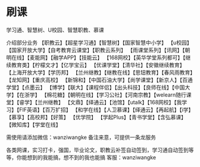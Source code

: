 # 刷课
学习通、智慧树、U校园、智慧职教、慕课

介绍部分业务
【职教云】【超星学习通】【智慧树】【国家智慧中小学】
【u校园】【国家开放大学】【自考教育云课堂】【职教云系列】
【雨课堂系列】【讯网】【朝明在线】【麦能网】【融学APP】【技能云】
【168网校】【英华学堂系列都可】【继续教育类】【柠檬文才】【亿学宝云】
【优课学堂】【清华社】【安徽继续教育】 【上海开放大学】【学历邦】
【兰州继教】【继教在线】【思钮教育】【春风雨教育】【龙知网】【重庆高校】
【新锦和】【中国石油大学】【尚学课堂】【新京人】【百通学堂】【点墨云】
【博学】【联大】【课程伴侣】【出头科技】【良师在线】【中国大学】【在浙学】
【棉花糖】【朝明在线】【学习公社】【河南宗教】【welearn随行课堂】【睿学】【兰州继教】
【文鼎】【绎通云】【池馆】【utalk】【168网校】【我学习】【FIF英语】【百万扩招】
【和学在线】【人卫慕课】【绎通云】【再起航】【i学】【慕享】【高校邦】【好策】
【优学院】 【学起Plus】【青书学堂】【含弘慕课】【微知库】【学堂在线】

需使用请添加微信：wanziwangke 备注来意，可提供一条龙服务

各类网课，实习打卡，强国，毕业论文，职教云补签自动签到，学习通自动签到等等，你能想到的我能搞，想不到的我也能搞
客服：wanziwangke
